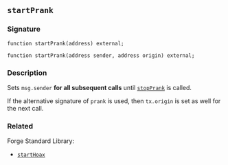 ## `startPrank`

### Signature

```solidity
function startPrank(address) external;
```

```solidity
function startPrank(address sender, address origin) external;
```

### Description

Sets `msg.sender` **for all subsequent calls** until [`stopPrank`](./stop-prank.md) is called.

If the alternative signature of `prank` is used, then `tx.origin` is set as well for the next call.

### Related

Forge Standard Library:

- [`startHoax`](../reference/forge-std/startHoax.md)